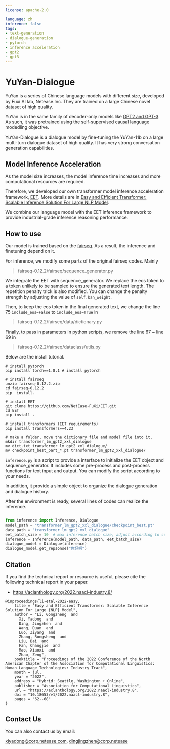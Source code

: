 ```yaml
---
license: apache-2.0

language: zh
inference: false
tags:
- text-generation
- dialogue-generation
- pytorch
- inference acceleration
- gpt2
- gpt3
---
```

# YuYan-Dialogue

YuYan is a series of Chinese language models with different size, developed by Fuxi AI lab, Netease.Inc. They are trained on a large Chinese novel dataset of high quality. 

YuYan is in the same family of decoder-only models like [GPT2 and GPT-3](https://arxiv.org/abs/2005.14165). As such, it was pretrained using the self-supervised causal language modedling objective.

YuYan-Dialogue is a dialogue model by fine-tuning the YuYan-11b on a large multi-turn dialogue dataset of high quality. It has very strong conversation generation capabilities. 

## Model Inference Acceleration 

As the model size increases, the model inference time increases and more computational resources are required. 

Therefore, we developed our own transformer model inference acceleration framework, [EET](https://github.com/NetEase-FuXi/EET.git). More details are in [Easy and Efficient Transformer: Scalable Inference Solution For Large NLP Model](https://aclanthology.org/2022.naacl-industry.8/).

We combine our language model with the EET inference framework to provide industrial-grade inference reasoning performance.

## How to use

Our model is trained based on the [fairseq](https://github.com/facebookresearch/fairseq). As a result, the inference and finetuning depend on it.

For inference, we modify some parts of the original fairseq codes. Mainly 
> fairseq-0.12.2/fairseq/sequence_generator.py

We integrate the EET with sequence_generator. We replace the eos token to a token unlikely to be sampled to ensure the generated text length. The repetition penalty trick is also modified. You can change the penalty strength by adjusting the value of `self.ban_weight`.  

Then, to keep the eos token in the final generated text, we change the line 75 `include_eos=False` to `include_eos=True` in
> fairseq-0.12.2/fairseq/data/dictionary.py 

Finally, to pass in parameters in python scripts, we remove the line 67 ~ line 69 in
>fairseq-0.12.2/fairseq/dataclass/utils.py

Below are the install tutorial.

```
# install pytorch
pip install torch==1.8.1 # install pytorch

# install fairseq
unzip fairseq-0.12.2.zip
cd fairseq-0.12.2
pip  install.

# install EET
git clone https://github.com/NetEase-FuXi/EET.git
cd EET
pip install .

# install transformers (EET requirements)
pip install transformers==4.23

# make a folder, move the dictionary file and model file into it.
mkdir transformer_lm_gpt2_xxl_dialogue
mv dict.txt transformer_lm_gpt2_xxl_dialogue/
mv checkpoint_best_part_*.pt transformer_lm_gpt2_xxl_dialogue/

```
`inference.py` is a script to provide a interface to initialize the EET object and sequence_generator. It includes some pre-process and post-process functions for text input and output. You can modify the script according to your needs. 

In addition, it provide a simple object to organize the dialogue generation and dialogue history.

After the environment is ready, several lines of codes can realize the inference.

``` python

from inference import Inference, Dialogue
model_path = "transformer_lm_gpt2_xxl_dialogue/checkpoint_best.pt"
data_path = "transformer_lm_gpt2_xxl_dialogue"
eet_batch_size = 10  # max inference batch size, adjust according to cuda memory, 40GB memory is necessary 
inference = Inference(model_path, data_path, eet_batch_size)
dialogue_model = Dialogue(inference)
dialogue_model.get_repsonse("你好啊")
```
## Citation
If you find the technical report or resource is useful, please cite the following technical report in your paper.
- https://aclanthology.org/2022.naacl-industry.8/
```
@inproceedings{li-etal-2022-easy,
    title = "Easy and Efficient Transformer: Scalable Inference Solution For Large {NLP} Model",
    author = "Li, Gongzheng  and
      Xi, Yadong  and
      Ding, Jingzhen  and
      Wang, Duan  and
      Luo, Ziyang  and
      Zhang, Rongsheng  and
      Liu, Bai  and
      Fan, Changjie  and
      Mao, Xiaoxi  and
      Zhao, Zeng",
    booktitle = "Proceedings of the 2022 Conference of the North American Chapter of the Association for Computational Linguistics: Human Language Technologies: Industry Track",
    month = jul,
    year = "2022",
    address = "Hybrid: Seattle, Washington + Online",
    publisher = "Association for Computational Linguistics",
    url = "https://aclanthology.org/2022.naacl-industry.8",
    doi = "10.18653/v1/2022.naacl-industry.8",
    pages = "62--68"
}

```
## Contact Us
You can also contact us by email:

xiyadong@corp.netease.com, dingjingzhen@corp.netease
